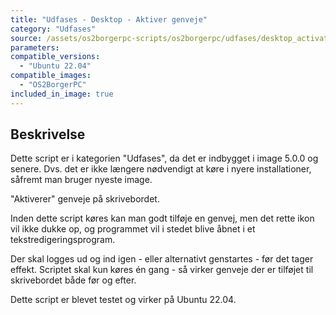 ```yaml
---
title: "Udfases - Desktop - Aktiver genveje"
category: "Udfases"
source: /assets/os2borgerpc-scripts/os2borgerpc/udfases/desktop_activate_shortcuts.sh
parameters:
compatible_versions:
  - "Ubuntu 22.04"
compatible_images:
  - "OS2BorgerPC"
included_in_image: true
---
```


## Beskrivelse
Dette script er i kategorien "Udfases", da det er indbygget i image 5.0.0 og senere. Dvs. det er ikke længere nødvendigt at køre i nyere installationer, såfremt man bruger nyeste image.

"Aktiverer" genveje på skrivebordet.

Inden dette script køres kan man godt tilføje en genvej, men det rette ikon vil ikke dukke op, og programmet vil i stedet blive åbnet i et tekstredigeringsprogram.

Der skal logges ud og ind igen - eller alternativt genstartes - før det tager effekt.
Scriptet skal kun køres én gang - så virker genveje der er tilføjet til skrivebordet både før og efter.

Dette script er blevet testet og virker på Ubuntu 22.04.